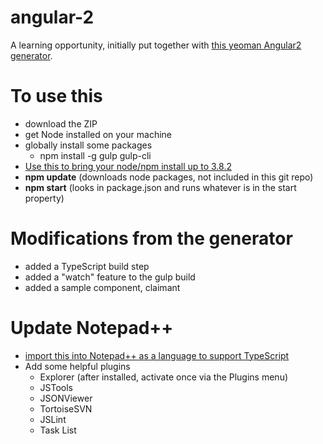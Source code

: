 # angular-2
A learning opportunity, initially put together with [this yeoman Angular2 generator](https://github.com/swirlycheetah/generator-angular2).

# To use this
* download the ZIP
* get Node installed on your machine
* globally install some packages
  * npm install -g gulp gulp-cli
* [Use this to bring your node/npm install up to 3.8.2](https://github.com/felixrieseberg/npm-windows-upgrade)
* **npm update** (downloads node packages, not included in this git repo)
* **npm start** (looks in package.json and runs whatever is in the start property)

# Modifications from the generator
* added a TypeScript build step
* added a "watch" feature to the gulp build
* added a sample component, claimant

# Update Notepad++
* [import this into Notepad++ as a language to support TypeScript](https://github.com/kylos101/angular2-firstcut/blob/master/tools/notepad%2B%2B/TypeScript-UserDefinedLanguage.xml)
* Add some helpful plugins
  * Explorer (after installed, activate once via the Plugins menu)
  * JSTools
  * JSONViewer
  * TortoiseSVN
  * JSLint
  * Task List